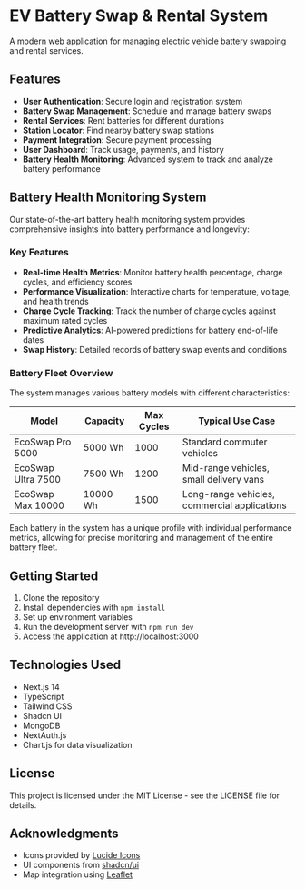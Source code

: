 # EV Battery Swap & Rental System

A modern web application for managing electric vehicle battery swapping and rental services.

## Features

- **User Authentication**: Secure login and registration system
- **Battery Swap Management**: Schedule and manage battery swaps
- **Rental Services**: Rent batteries for different durations
- **Station Locator**: Find nearby battery swap stations
- **Payment Integration**: Secure payment processing
- **User Dashboard**: Track usage, payments, and history
- **Battery Health Monitoring**: Advanced system to track and analyze battery performance

## Battery Health Monitoring System

Our state-of-the-art battery health monitoring system provides comprehensive insights into battery performance and longevity:

### Key Features

- **Real-time Health Metrics**: Monitor battery health percentage, charge cycles, and efficiency scores
- **Performance Visualization**: Interactive charts for temperature, voltage, and health trends
- **Charge Cycle Tracking**: Track the number of charge cycles against maximum rated cycles
- **Predictive Analytics**: AI-powered predictions for battery end-of-life dates
- **Swap History**: Detailed records of battery swap events and conditions

### Battery Fleet Overview

The system manages various battery models with different characteristics:

| Model              | Capacity | Max Cycles | Typical Use Case                             |
| ------------------ | -------- | ---------- | -------------------------------------------- |
| EcoSwap Pro 5000   | 5000 Wh  | 1000       | Standard commuter vehicles                   |
| EcoSwap Ultra 7500 | 7500 Wh  | 1200       | Mid-range vehicles, small delivery vans      |
| EcoSwap Max 10000  | 10000 Wh | 1500       | Long-range vehicles, commercial applications |

Each battery in the system has a unique profile with individual performance metrics, allowing for precise monitoring and management of the entire battery fleet.

## Getting Started

1. Clone the repository
2. Install dependencies with `npm install`
3. Set up environment variables
4. Run the development server with `npm run dev`
5. Access the application at http://localhost:3000

## Technologies Used

- Next.js 14
- TypeScript
- Tailwind CSS
- Shadcn UI
- MongoDB
- NextAuth.js
- Chart.js for data visualization

## License

This project is licensed under the MIT License - see the LICENSE file for details.

## Acknowledgments

- Icons provided by [Lucide Icons](https://lucide.dev/)
- UI components from [shadcn/ui](https://ui.shadcn.com/)
- Map integration using [Leaflet](https://leafletjs.com/)
